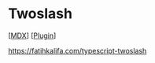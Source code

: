 # Twoslash

[[MDX]] [[Plugin]]

https://fatihkalifa.com/typescript-twoslash

[//begin]: # "Autogenerated link references for markdown compatibility"
[MDX]: mdx "MDX"
[Plugin]: ../../node_modules/postcss-functions/node_modules/postcss/docs/guidelines/plugin "PostCSS Plugin Guidelines"
[//end]: # "Autogenerated link references"